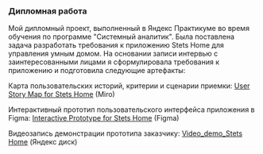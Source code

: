 ### Дипломная работа

Мой дипломный проект, выполненный в Яндекс Практикуме во время обучения по программе "Системный аналитик". Была поставлена задача разработать требования к приложению Stets Home для управления умным домом. На основании записи интервью с заинтересованными лицами я сформулировала требования к приложению и подготовила следующие артефакты:

Карта пользовательских историй, критерии и сценарии приемки:
<a href="https://miro.com/app/board/uXjVML_20M4=/" target="_blank">User Story Map for Stets Home</a> (Miro)

Интерактивный прототип пользовательского интерфейса приложения в Figma:
<a href="https://www.figma.com/file/NHbv4c2qchM4iNNiyqYO5k/Prototype_Stets_Home_NSer_v1?type=design&node-id=0%3A1&t=sA3u8x7dEOxUu8Xa-1" target="_blank">Interactive Prototype for Stets Home</a> (Figma)

Видеозапись демонстрации прототипа заказчику:
<a href="https://disk.yandex.ru/i/mrI0NW5FF3E_xw" target="_blank">Video_demo_Stets Home</a> (Яндекс диск)

